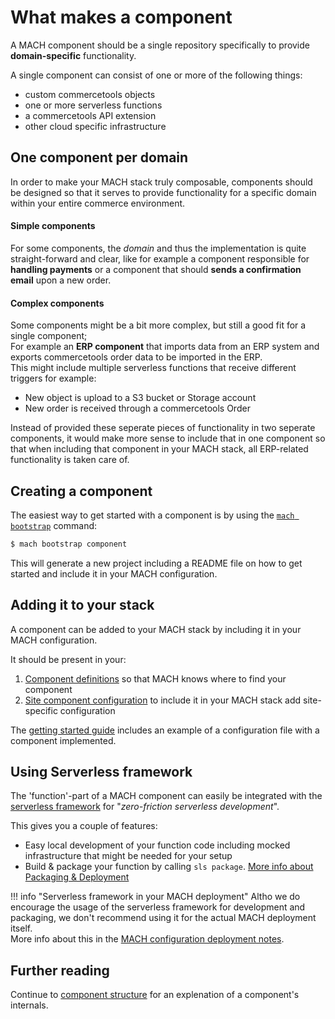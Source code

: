 # What makes a component

A MACH component should be a single repository specifically to provide **domain-specific** functionality.

A single component can consist of one or more of the following things:

- custom commercetools objects
- one or more serverless functions
- a commercetools API extension
- other cloud specific infrastructure

## One component per domain

In order to make your MACH stack truly composable, components should be designed so that it serves to provide functionality for a specific domain within your entire commerce environment.

#### Simple components
For some components, the *domain* and thus the implementation is quite straight-forward and clear, like for example a component responsible for **handling payments** or a component that should **sends a confirmation email** upon a new order.

#### Complex components
Some components might be a bit more complex, but still a good fit for a single component;  
For example an **ERP component** that imports data from an ERP system and exports commercetools order data to be imported in the ERP.  
This might include multiple serverless functions that receive different triggers for example:

- New object is upload to a S3 bucket or Storage account
- New order is received through a commercetools Order

Instead of provided these seperate pieces of functionality in two seperate components, it would make more sense to include that in one component so that when including that component in your MACH stack, all ERP-related functionality is taken care of.

## Creating a component

The easiest way to get started with a component is by using the [`mach bootstrap`](../workflow/cli.md#bootstrap) command:

```bash
$ mach bootstrap component
```

This will generate a new project including a README file on how to get started and include it in your MACH configuration.

## Adding it to your stack

A component can be added to your MACH stack by including it in your MACH configuration.

It should be present in your:

1. [Component definitions](../syntax.md#components) so that MACH knows where to find your component
2. [Site component configuration](../syntax#component-configurations.md) to include it in your MACH stack add site-specific configuration

The [getting started guide](../gettingstarted.md) includes an example of a configuration file with a component implemented.

## Using Serverless framework

The 'function'-part of a MACH component can easily be integrated with the [serverless framework](https://www.serverless.com) for "*zero-friction serverless development*".

This gives you a couple of features:

- Easy local development of your function code including mocked infrastructure that might be needed for your setup
- Build & package your function by calling `sls package`. [More info about Packaging & Deployment](../deployment/components.md##using-serverless)

!!! info "Serverless framework in your MACH deployment"
    Altho we do encourage the usage of the serverless framework for development and packaging, we don't recommend using it for the actual MACH deployment itself.  
    More info about this in the [MACH configuration deployment notes](../deployment/config.md#serverless-framework).

## Further reading

Continue to [component structure](./structure.md) for an explenation of a component's internals.